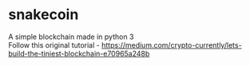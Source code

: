 # snakecoin
A simple blockchain made in python 3
<br>
Follow this original tutorial - https://medium.com/crypto-currently/lets-build-the-tiniest-blockchain-e70965a248b
